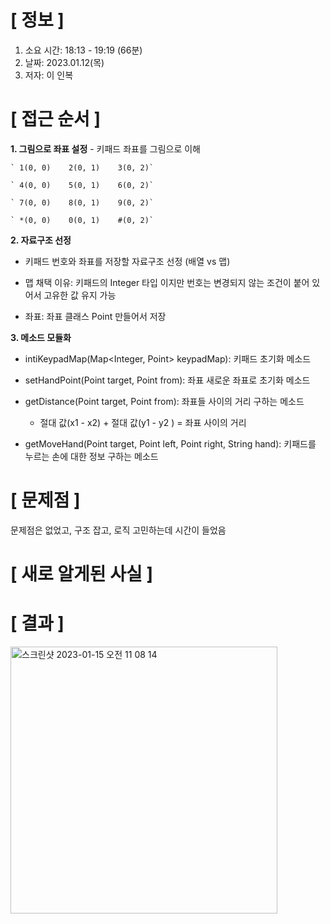 # **[ 정보 ]**
1. 소요 시간: 18:13 - 19:19 (66분) 
2. 날짜: 2023.01.12(목)
3. 저자: 이 인복

# **[ 접근 순서 ]**
**1. 그림으로 좌표 설정**
     - 키패드 좌표를 그림으로 이해
    
    ` 1(0, 0)    2(0, 1)    3(0, 2)`
   
    ` 4(0, 0)    5(0, 1)    6(0, 2)`
   
    ` 7(0, 0)    8(0, 1)    9(0, 2)`
   
    ` *(0, 0)    0(0, 1)    #(0, 2)`


**2. 자료구조 선정** 
- 키패드 번호와 좌표를 저장할 자료구조 선정 (배열 vs 맵) 
  

- 맵 채택 이유: 키패드의 Integer 타입 이지만 번호는 변경되지 않는 조건이 붙어 있어서 고유한 값 유지 가능


- 좌표: 좌표 클래스 Point 만들어서 저장 


**3. 메소드 모듈화**
- intiKeypadMap(Map<Integer, Point> keypadMap): 키패드 초기화 메소드
    

- setHandPoint(Point target, Point from): 좌표 새로운 좌표로 초기화 메소드


- getDistance(Point target, Point from): 좌표들 사이의 거리 구하는 메소드
    - 절대 값(x1 - x2) + 절대 값(y1 - y2 ) = 좌표 사이의 거리


- getMoveHand(Point target, Point left, Point right, String hand): 키패드를 누르는 손에 대한 정보 구하는 메소드
    
# **[ 문제점 ]**
문제점은 없었고, 구조 잡고, 로직 고민하는데 시간이 들었음

# **[ 새로 알게된 사실 ]**

# **[ 결과 ]**
<img width="427" alt="스크린샷 2023-01-15 오전 11 08 14" src="https://user-images.githubusercontent.com/59809278/212517330-110aa846-7439-4736-9266-f509d645cc83.png">

         
